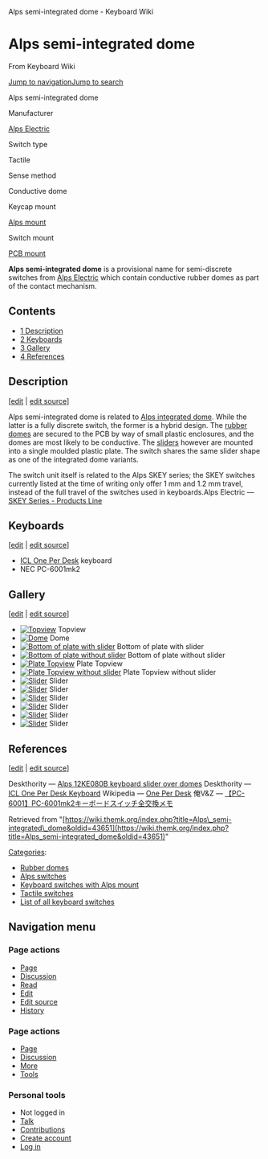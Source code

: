 Alps semi-integrated dome - Keyboard Wiki

Alps semi-integrated dome
=========================

From Keyboard Wiki 

[Jump to navigation](https://wiki.themk.org/index.php/Alps_semi-integrated_dome#column-one)[Jump to search](https://wiki.themk.org/index.php/Alps_semi-integrated_dome#searchInput)

Alps semi-integrated dome

Manufacturer

[Alps Electric](https://wiki.themk.org/index.php/Alps_Electric "Alps Electric")

Switch type

Tactile

Sense method

Conductive dome

Keycap mount

[Alps mount](https://wiki.themk.org/index.php/Keycap_mount#Alps_mount "Keycap mount")

Switch mount

[PCB mount](https://wiki.themk.org/index.php/Switch_mount#PCB_mount "Switch mount")

**Alps semi-integrated dome** is a provisional name for semi-discrete switches from [Alps Electric](https://wiki.themk.org/index.php/Alps_Electric "Alps Electric") which contain conductive rubber domes as part of the contact mechanism.

Contents
--------

*   [1  Description](https://wiki.themk.org/index.php/Alps_semi-integrated_dome#Description)
*   [2  Keyboards](https://wiki.themk.org/index.php/Alps_semi-integrated_dome#Keyboards)
*   [3  Gallery](https://wiki.themk.org/index.php/Alps_semi-integrated_dome#Gallery)
*   [4  References](https://wiki.themk.org/index.php/Alps_semi-integrated_dome#References)

Description
-----------

\[[edit](https://wiki.themk.org/index.php?title=Alps_semi-integrated_dome&veaction=edit&section=1 "Edit section: Description") | [edit source](https://wiki.themk.org/index.php?title=Alps_semi-integrated_dome&action=edit&section=1 "Edit section's source code: Description")\]

Alps semi-integrated dome is related to [Alps integrated dome](https://wiki.themk.org/index.php/Alps_integrated_dome "Alps integrated dome"). While the latter is a fully discrete switch, the former is a hybrid design. The [rubber domes](https://wiki.themk.org/index.php/Rubber_dome "Rubber dome") are secured to the PCB by way of small plastic enclosures, and the domes are most likely to be conductive. The [sliders](https://wiki.themk.org/index.php/Slider "Slider") however are mounted into a single moulded plastic plate. The switch shares the same slider shape as one of the integrated dome variants.

The switch unit itself is related to the Alps SKEY series;<ref name="PC-6001mk2" /> the SKEY switches currently listed at the time of writing only offer 1 mm and 1.2 mm travel, instead of the full travel of the switches used in keyboards.<ref>Alps Electric — [SKEY Series - Products Line](http://www.alps.com/prod/info/E/HTML/Tact/SnapIn/SKEY/SKEY_list.html)</ref>

Keyboards
---------

\[[edit](https://wiki.themk.org/index.php?title=Alps_semi-integrated_dome&veaction=edit&section=2 "Edit section: Keyboards") | [edit source](https://wiki.themk.org/index.php?title=Alps_semi-integrated_dome&action=edit&section=2 "Edit section's source code: Keyboards")\]

*   [ICL One Per Desk](https://wiki.themk.org/index.php/ICL_One_Per_Desk "ICL One Per Desk") keyboard<ref name="DT-OPD" /><ref name="DT-OPD2" /><ref name="Wikipedia-OPD" />
*   NEC PC-6001mk2<ref name="PC-6001mk2" />

Gallery
-------

\[[edit](https://wiki.themk.org/index.php?title=Alps_semi-integrated_dome&veaction=edit&section=3 "Edit section: Gallery") | [edit source](https://wiki.themk.org/index.php?title=Alps_semi-integrated_dome&action=edit&section=3 "Edit section's source code: Gallery")\]

*   [![Topview](https://wiki.themk.org/images/thumb/d/d9/Alps_semi_integrated_dome_topview.jpg/500px-Alps_semi_integrated_dome_topview.jpg)](https://wiki.themk.org/index.php/File:Alps_semi_integrated_dome_topview.jpg "Topview") Topview 
*   [![Dome](https://wiki.themk.org/images/thumb/7/74/Alps_semi_integrated_dome_dome.jpg/500px-Alps_semi_integrated_dome_dome.jpg)](https://wiki.themk.org/index.php/File:Alps_semi_integrated_dome_dome.jpg "Dome") Dome 
*   [![Bottom of plate with slider](https://wiki.themk.org/images/thumb/2/2c/Alps_semi_integrated_dome_slider_bottom.jpg/500px-Alps_semi_integrated_dome_slider_bottom.jpg)](https://wiki.themk.org/index.php/File:Alps_semi_integrated_dome_slider_bottom.jpg "Bottom of plate with slider") Bottom of plate with slider 
*   [![Bottom of plate without slider](https://wiki.themk.org/images/thumb/d/da/Alps_semi_integrated_dome_plate_bottom.jpg/500px-Alps_semi_integrated_dome_plate_bottom.jpg)](https://wiki.themk.org/index.php/File:Alps_semi_integrated_dome_plate_bottom.jpg "Bottom of plate without slider") Bottom of plate without slider 
*   [![Plate Topview](https://wiki.themk.org/images/thumb/8/83/Alps_semi_integrated_dome_slider_plate_topview.jpg/500px-Alps_semi_integrated_dome_slider_plate_topview.jpg)](https://wiki.themk.org/index.php/File:Alps_semi_integrated_dome_slider_plate_topview.jpg "Plate Topview") Plate Topview 
*   [![Plate Topview without slider](https://wiki.themk.org/images/thumb/7/71/Alps_semi_integrated_dome_plate_topview_without_slider.jpg/500px-Alps_semi_integrated_dome_plate_topview_without_slider.jpg)](https://wiki.themk.org/index.php/File:Alps_semi_integrated_dome_plate_topview_without_slider.jpg "Plate Topview without slider") Plate Topview without slider 
*   [![Slider](https://wiki.themk.org/images/thumb/8/8f/Alps_semi_integrated_dome_slider_1.jpg/500px-Alps_semi_integrated_dome_slider_1.jpg)](https://wiki.themk.org/index.php/File:Alps_semi_integrated_dome_slider_1.jpg "Slider") Slider 
*   [![Slider](https://wiki.themk.org/images/thumb/e/ed/Alps_semi_integrated_dome_slider_2.jpg/500px-Alps_semi_integrated_dome_slider_2.jpg)](https://wiki.themk.org/index.php/File:Alps_semi_integrated_dome_slider_2.jpg "Slider") Slider 
*   [![Slider](https://wiki.themk.org/images/thumb/5/58/Alps_semi_integrated_dome_slider_3.jpg/500px-Alps_semi_integrated_dome_slider_3.jpg)](https://wiki.themk.org/index.php/File:Alps_semi_integrated_dome_slider_3.jpg "Slider") Slider 
*   [![Slider](https://wiki.themk.org/images/thumb/6/6d/Alps_semi_integrated_dome_slider_4.jpg/500px-Alps_semi_integrated_dome_slider_4.jpg)](https://wiki.themk.org/index.php/File:Alps_semi_integrated_dome_slider_4.jpg "Slider") Slider 
*   [![Slider](https://wiki.themk.org/images/thumb/1/1b/Alps_semi_integrated_dome_slider_5.jpg/500px-Alps_semi_integrated_dome_slider_5.jpg)](https://wiki.themk.org/index.php/File:Alps_semi_integrated_dome_slider_5.jpg "Slider") Slider 
*   [![Slider](https://wiki.themk.org/images/thumb/2/21/Alps_semi_integrated_dome_slider_6.jpg/500px-Alps_semi_integrated_dome_slider_6.jpg)](https://wiki.themk.org/index.php/File:Alps_semi_integrated_dome_slider_6.jpg "Slider") Slider 

References
----------

\[[edit](https://wiki.themk.org/index.php?title=Alps_semi-integrated_dome&veaction=edit&section=4 "Edit section: References") | [edit source](https://wiki.themk.org/index.php?title=Alps_semi-integrated_dome&action=edit&section=4 "Edit section's source code: References")\]

<references> <ref name="DT-OPD">Deskthority — [Alps 12KE080B keyboard slider over domes](http://deskthority.net/photos-videos-f8/alps-12ke080b-keyboard-slider-over-domes-t7729.html)</ref> <ref name="DT-OPD2">Deskthority — [ICL One Per Desk Keyboard](http://deskthority.net/photos-videos-f8/another-mystery-solved-source-of-my-vintage-alps-doubleshot-t1994.html)</ref> <ref name="Wikipedia-OPD">Wikipedia — [One Per Desk](https://en.wikipedia.org/wiki/One_Per_Desk)</ref> <ref name="PC-6001mk2">俺V&Z — [【PC-6001】PC-6001mk2キーボードスイッチ全交換メモ](http://jotmemo.blog65.fc2.com/blog-entry-32.html)</ref> </references>

Retrieved from "[https://wiki.themk.org/index.php?title=Alps\_semi-integrated\_dome&oldid=43651](https://wiki.themk.org/index.php?title=Alps_semi-integrated_dome&oldid=43651)"

[Categories](https://wiki.themk.org/index.php/Special:Categories "Special:Categories"):

*   [Rubber domes](https://wiki.themk.org/index.php/Category:Rubber_domes "Category:Rubber domes")
*   [Alps switches](https://wiki.themk.org/index.php/Category:Alps_switches "Category:Alps switches")
*   [Keyboard switches with Alps mount](https://wiki.themk.org/index.php/Category:Keyboard_switches_with_Alps_mount "Category:Keyboard switches with Alps mount")
*   [Tactile switches](https://wiki.themk.org/index.php/Category:Tactile_switches "Category:Tactile switches")
*   [List of all keyboard switches](https://wiki.themk.org/index.php/Category:List_of_all_keyboard_switches "Category:List of all keyboard switches")

Navigation menu
---------------

### Page actions

*   [Page](https://wiki.themk.org/index.php/Alps_semi-integrated_dome "View the content page [c]")
*   [Discussion](https://wiki.themk.org/index.php?title=Talk:Alps_semi-integrated_dome&action=edit&redlink=1 "Discussion about the content page (page does not exist) [t]")
*   [Read](https://wiki.themk.org/index.php/Alps_semi-integrated_dome)
*   [Edit](https://wiki.themk.org/index.php?title=Alps_semi-integrated_dome&veaction=edit "Edit this page [v]")
*   [Edit source](https://wiki.themk.org/index.php?title=Alps_semi-integrated_dome&action=edit "Edit the source code of this page [e]")
*   [History](https://wiki.themk.org/index.php?title=Alps_semi-integrated_dome&action=history "Past revisions of this page [h]")

### Page actions

*   [Page](https://wiki.themk.org/index.php/Alps_semi-integrated_dome "Page")
*   [Discussion](https://wiki.themk.org/index.php?title=Talk:Alps_semi-integrated_dome&action=edit&redlink=1 " (page does not exist)")
*   [More](https://wiki.themk.org/index.php/Alps_semi-integrated_dome#p-cactions)
*   [Tools](https://wiki.themk.org/index.php/Alps_semi-integrated_dome#p-tb "Tools")

### Personal tools

*   Not logged in
*   [Talk](https://wiki.themk.org/index.php/Special:MyTalk "Discussion about edits from this IP address [n]")
*   [Contributions](https://wiki.themk.org/index.php/Special:MyContributions "A list of edits made from this IP address [y]")
*   [Create account](https://wiki.themk.org/index.php?title=Special:CreateAccount&returnto=Alps+semi-integrated+dome "You are encouraged to create an account and log in; however, it is not mandatory")
*   [Log in](https://wiki.themk.org/index.php?title=Special:UserLogin&returnto=Alps+semi-integrated+dome "You are encouraged to log in; however, it is not mandatory [o]")

[](https://wiki.themk.org/index.php/Main_Page) [](https://wiki.themk.org/index.php/Alps_semi-integrated_dome#sidebar "Jump to navigation")[](https://wiki.themk.org/index.php/Alps_semi-integrated_dome#p-personal "user tools")[](https://wiki.themk.org/index.php/Alps_semi-integrated_dome#globalWrapper "back to top")